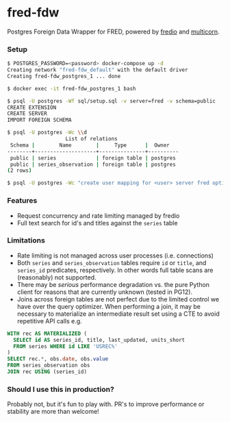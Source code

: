 # fred-fdw
Postgres Foreign Data Wrapper for FRED, powered by [fredio](https://github.com/bgrams/fredio) and [multicorn](https://github.com/Segfault-Inc/Multicorn).

### Setup
```bash
$ POSTGRES_PASSWORD=<password> docker-compose up -d
Creating network "fred-fdw_default" with the default driver
Creating fred-fdw_postgres_1 ... done

$ docker exec -it fred-fdw_postgres_1 bash

$ psql -U postgres -Wf sql/setup.sql -v server=fred -v schema=public
CREATE EXTENSION
CREATE SERVER
IMPORT FOREIGN SCHEMA

$ psql -U postgres -Wc \\d
                   List of relations
 Schema |        Name        |     Type      |  Owner
--------+--------------------+---------------+----------
 public | series             | foreign table | postgres
 public | series_observation | foreign table | postgres
(2 rows)

$ psql -U postgres -Wc "create user mapping for <user> server fred options ( api_key '<fred api key>' );"
```

### Features
* Request concurrency and rate limiting managed by fredio
* Full text search for id's and titles against the `series` table

### Limitations
* Rate limiting is not managed across user processes (i.e. connections)
* Both `series` and `series_observation` tables require `id` or `title`, and `series_id` predicates, respectively.
  In other words full table scans are (reasonably) not supported.
* There may be *serious* performance degradation vs. the pure Python client for reasons that are currently unknown (tested in PG12).
* Joins across foreign tables are not perfect due to the limited control we have over the query optimizer. When performing a join, it may be
necessary to materialize an intermediate result set using a CTE to avoid repetitive API calls e.g.

```sql
WITH rec AS MATERIALIZED (
  SELECT id AS series_id, title, last_updated, units_short
  FROM series WHERE id LIKE 'USREC%'
)
SELECT rec.*, obs.date, obs.value
FROM series_observation obs
JOIN rec USING (series_id)
```

### Should I use this in production?
Probably not, but it's fun to play with. PR's to improve performance or stability are more than welcome!
